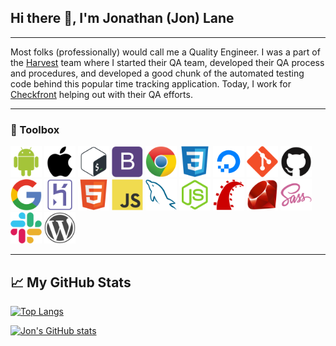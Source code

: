 ## Hi there 👋, I'm Jonathan (Jon) Lane

---

Most folks (professionally) would call me a Quality Engineer. I was a part of the [Harvest](https://github.com/harvesthq) team where I started their QA team, developed their QA process and procedures, and developed a good chunk of the automated testing code behind this popular time tracking application. Today, I work for [Checkfront](https://github.com/checkfront) helping out with their QA efforts.

---
### 🧰 Toolbox

<img src="https://raw.githubusercontent.com/devicons/devicon/master/icons/android/android-original.svg" width="50" alt="Android" /> <img src="https://raw.githubusercontent.com/devicons/devicon/master/icons/apple/apple-original.svg" width="50" alt="Apple/iOS" /> <img src="https://raw.githubusercontent.com/devicons/devicon/master/icons/bash/bash-original.svg" width="50" alt="Bash" /> <img src="https://raw.githubusercontent.com/devicons/devicon/master/icons/bootstrap/bootstrap-plain.svg" width="50" alt="Bootstrap" /> <img src="https://raw.githubusercontent.com/devicons/devicon/master/icons/chrome/chrome-original.svg" width="50" alt="Chrome" /> <img src="https://raw.githubusercontent.com/devicons/devicon/master/icons/css3/css3-original.svg" width="50" alt="CSS3" /> <img src="https://raw.githubusercontent.com/devicons/devicon/master/icons/digitalocean/digitalocean-original.svg" width="50" alt="DigitalOcean" /> <img src="https://raw.githubusercontent.com/devicons/devicon/master/icons/git/git-original.svg" width="50" alt="Git" /> <img src="https://raw.githubusercontent.com/devicons/devicon/master/icons/github/github-original.svg" width="50" alt="Github" /> <img src="https://raw.githubusercontent.com/devicons/devicon/master/icons/google/google-original.svg" width="50" alt="Google" /> <img src="https://raw.githubusercontent.com/devicons/devicon/master/icons/heroku/heroku-original.svg" width="50" alt="Heroku" /> <img src="https://raw.githubusercontent.com/devicons/devicon/master/icons/html5/html5-original.svg" width="50" alt="HTML5" /> <img src="https://raw.githubusercontent.com/devicons/devicon/master/icons/javascript/javascript-original.svg" width="50" alt="Javascript" /> <img src="https://raw.githubusercontent.com/devicons/devicon/master/icons/mysql/mysql-original.svg" width="50" alt="mysql" /> <img src="https://raw.githubusercontent.com/devicons/devicon/master/icons/nodejs/nodejs-original.svg" width="50" alt="nodejs" /> <img src="https://raw.githubusercontent.com/devicons/devicon/master/icons/rails/rails-plain.svg" width="50" alt="Rails" /> <img src="https://raw.githubusercontent.com/devicons/devicon/master/icons/ruby/ruby-original.svg" width="50" alt="Ruby" /> <img src="https://raw.githubusercontent.com/devicons/devicon/master/icons/sass/sass-original.svg" width="50" alt="Sass" /> <img src="https://raw.githubusercontent.com/devicons/devicon/master/icons/slack/slack-original.svg" width="50" alt="Slack" /> <img src="https://raw.githubusercontent.com/devicons/devicon/master/icons/wordpress/wordpress-plain.svg" width="50" alt="Wordpress" />

---

## &#x1f4c8; My GitHub Stats

[![Top Langs](https://github-readme-stats.vercel.app/api/top-langs/?username=lanej0&theme=radical)](https://github.com/anuraghazra/github-readme-stats)

[![Jon's GitHub stats](https://github-readme-stats.vercel.app/api?username=lanej0&theme=radical)](https://github.com/anuraghazra/github-readme-stats)
 
<!--
**lanej0/lanej0** is a ✨ _special_ ✨ repository because its `README.md` (this file) appears on your GitHub profile.

Here are some ideas to get you started:

- 🔭 I’m currently working on ...
- 🌱 I’m currently learning ...
- 👯 I’m looking to collaborate on ...
- 🤔 I’m looking for help with ...
- 💬 Ask me about ...
- 📫 How to reach me: ...
- 😄 Pronouns: ...
- ⚡ Fun fact: ...
-->

